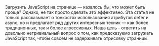 Загрузить JavaScript на странице — казалось бы, что может быть проще? Однако, не так просто сделать это эффективно. Эта статья не только рассказывает о тонкостях использования атрибутов defer и async, но и предлагает ряд других интересных техник — как более традиционных, так и более агрессивных. Наша цель - ответить на довольно нетривиальный вопрос о том, как предсказуемо загружать JavaScript так, чтобы совсем не задерживать отрисовку страницы.
